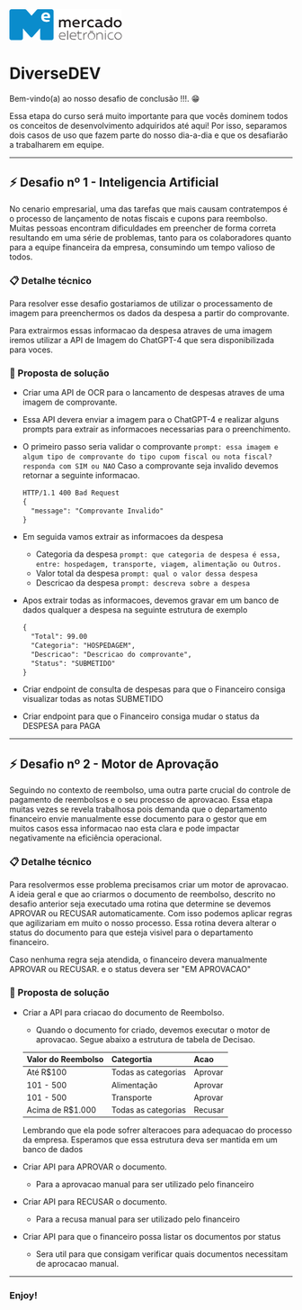   <img src="me.svg" width="200" alt="ME">

# DiverseDEV

Bem-vindo(a) ao nosso desafio de conclusão !!!. :grin:

Essa etapa do curso será muito importante para que vocês dominem todos os conceitos de desenvolvimento adquiridos até aqui! Por isso, separamos dois casos de uso que fazem parte do nosso dia-a-dia e que os desafiarão a trabalharem em equipe.

---
## :zap: Desafio nº 1 - Inteligencia Artificial
No cenario empresarial, uma das tarefas que mais causam contratempos é o processo de lançamento de notas fiscais e cupons para reembolso. Muitas pessoas encontram dificuldades em preencher de forma correta resultando em uma série de problemas, tanto para os colaboradores quanto para a equipe financeira da empresa, consumindo um tempo valioso de todos.

### :clipboard: Detalhe técnico
Para resolver esse desafio gostariamos de utilizar o processamento de imagem para preenchermos os dados da despesa a partir do comprovante.

Para extrairmos essas informacao da despesa atraves de uma imagem iremos utilizar a API de Imagem do ChatGPT-4 que sera disponibilizada para voces.

### :rocket: Proposta de solução

* Criar uma API de OCR para o lancamento de despesas atraves de uma imagem de comprovante.
* Essa API devera enviar a imagem para o ChatGPT-4 e realizar alguns prompts para extrair as informacoes necessarias para o preenchimento.

* O primeiro passo seria validar o comprovante
    ``prompt: essa imagem e algum tipo de comprovante do tipo cupom fiscal ou nota fiscal? responda com SIM ou NAO``
  Caso a comprovante seja invalido devemos retornar a seguinte informacao.
  
  ```
  HTTP/1.1 400 Bad Request
  {
    "message": "Comprovante Invalido"
  }
  ```
* Em seguida vamos extrair as informacoes da despesa
  * Categoria da despesa
    ``prompt: que categoria de despesa é essa, entre: hospedagem, transporte, viagem, alimentação ou Outros.``   
  * Valor total da despesa
    ``prompt: qual o valor dessa despesa``
  * Descricao da despesa
    ``prompt: descreva sobre a despesa``

* Apos extrair todas as informacoes, devemos gravar em um banco de dados qualquer a despesa na seguinte estrutura de exemplo
  ```
  {
    "Total": 99.00
    "Categoria": "HOSPEDAGEM",
    "Descricao": "Descricao do comprovante",
    "Status": "SUBMETIDO"
  }
* Criar endpoint de consulta de despesas para que o Financeiro consiga visualizar todas as notas SUBMETIDO
* Criar endpoint para que o Financeiro consiga mudar o status da DESPESA para PAGA

---

## :zap: Desafio nº 2 - Motor de Aprovação
Seguindo no contexto de reembolso, uma outra parte crucial do controle de pagamento de reembolsos e o seu processo de aprovacao.
Essa etapa muitas vezes se revela trabalhosa pois demanda que o departamento financeiro envie manualmente esse documento para o gestor que em muitos casos essa informacao nao esta clara e pode impactar negativamente na eficiência operacional.

### :clipboard: Detalhe técnico
Para resolvermos esse problema precisamos criar um motor de aprovacao.
A ideia geral e que ao criarmos o documento de reembolso, descrito no desafio anterior seja executado uma rotina que determine se devemos APROVAR ou RECUSAR automaticamente.
Com isso podemos aplicar regras que agilizariam em muito o nosso processo.
Essa rotina devera alterar o status do documento para que esteja visivel para o departamento financeiro.

Caso nenhuma regra seja atendida, o financeiro devera manualmente APROVAR ou RECUSAR.
e o status devera ser "EM APROVACAO"

### :rocket: Proposta de solução
* Criar a API para criacao do documento de Reembolso.
  * Quando o documento for criado, devemos executar o motor de aprovacao.
  Segue abaixo a estrutura de tabela de Decisao. 

   | Valor do Reembolso| Categortia            | Acao    |
   |-|-|-|
   | Até R$100	       | Todas as categorias   | Aprovar
   | 101 - 500	       | Alimentação           | Aprovar | 
   | 101 - 500		     | Transporte            | Aprovar |
   | Acima de R$1.000	 | Todas as categorias	 | Recusar |
  
  Lembrando que ela pode sofrer alteracoes para adequacao do processo da empresa.
  Esperamos que essa estrutura deva ser mantida em um banco de dados

* Criar API para APROVAR o documento.
  * Para a aprovacao manual para ser utilizado pelo financeiro
* Criar API para RECUSAR o documento.
  * Para a recusa manual para ser utilizado pelo financeiro
* Criar API para que o financeiro possa listar os documentos por status
  * Sera util para que consigam verificar quais documentos necessitam de aprocacao manual.
---

### Enjoy!
